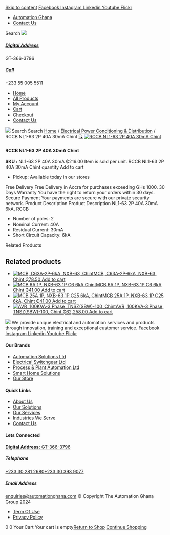 [Skip to content](https://store.automationghana.com/product/rccb-nl1-63-2p-40a-30ma-chint/#content)
[ Facebook ](https://www.facebook.com/automationgh/) [ Instagram ](https://www.instagram.com/automationgh/) [ Linkedin ](https://www.linkedin.com/company/the-automation-ghana-limited/) [ Youtube ](https://www.youtube.com/channel/UCurrRDUSm5oIW39VXjn1u0w) [ Flickr ](https://www.flickr.com/photos/181794037@N07/)
  * [ Automation Ghana ](https://automationghana.com)
  * [ Contact Us ](https://store.automationghana.com/contact/)


Search
[ ![](https://store.automationghana.com/wp-content/uploads/2024/04/Website-TAGG-Logo-BLUE.png) ](https://store.automationghana.com/)
[ ](https://maps.app.goo.gl/m4xeaagWCNbLk4jM6)
#####  [ Digital Address ](https://maps.app.goo.gl/m4xeaagWCNbLk4jM6)
GT-366-3796 
[ ](tel:+233550055511)
#####  [ Call ](tel:+233550055511)
+233 55 005 5511 
  * [Home](https://store.automationghana.com/)
  * [All Products](https://store.automationghana.com/shop/)
  * [My Account](https://store.automationghana.com/my-account/)
  * [Cart](https://store.automationghana.com/cart/)
  * [Checkout](https://store.automationghana.com/checkout/)
  * [Contact Us](https://store.automationghana.com/contact/)


[![](https://store.automationghana.com/wp-content/uploads/2024/04/AutomationGhana_logo_white.png)](https://store.automationghana.com)
Search
Search
[Home](https://store.automationghana.com) / [Electrical Power Conditioning & Distribution](https://store.automationghana.com/product-category/electrical-power-distribution/) / RCCB NL1-63 2P 40A 30mA Chint
[🔍](https://store.automationghana.com/product/rccb-nl1-63-2p-40a-30ma-chint/)
[![RCCB NL1-63 2P 40A 30mA Chint](https://store.automationghana.com/wp-content/uploads/2019/11/BREAKER-4.jpg)](https://store.automationghana.com/wp-content/uploads/2019/11/BREAKER-4.jpg)
####  RCCB NL1-63 2P 40A 30mA Chint 
**SKU :** NL1-63 2P 40A 30mA 
₵216.00
Item is sold per unit.
RCCB NL1-63 2P 40A 30mA Chint quantity
Add to cart
  * Pickup: Available today in our stores


Free Delivery 
Free Delivery in Accra for purchases exceeding GHs 1000. 
30 Days Warranty 
You have the right to return your orders within 30 days. 
Secure Payment 
Your payments are secure with our private security network. 
Product Description
Product Description
NL1-63 2P 40A 30mA 6kA, RCCB 
  * Number of poles: 2
  * Nominal Current: 40A
  * Residual Current: 30mA
  * Short Circuit Capacity: 6kA


Related Products 
## Related products
  * [![MCB, C63A-2P-6kA, NXB-63, Chint](https://store.automationghana.com/wp-content/uploads/2020/04/NXB-63-C63-2P-300x300.jpg)MCB, C63A-2P-6kA, NXB-63, Chint ₵78.50 ](https://store.automationghana.com/product/mcb-nxb-63-2p-c63-6ka-chint/)
[Add to cart](https://store.automationghana.com/product/rccb-nl1-63-2p-40a-30ma-chint/?add-to-cart=1783)
  * [![MCB 6A 1P, NXB-63 1P C6 6kA Chint](https://store.automationghana.com/wp-content/uploads/2020/04/NXB-63-1P-C6-6KA-300x300.jpg)MCB 6A 1P, NXB-63 1P C6 6kA Chint ₵41.00 ](https://store.automationghana.com/product/mcb-nxb-63-1p-c6-6ka-chint/)
[Add to cart](https://store.automationghana.com/product/rccb-nl1-63-2p-40a-30ma-chint/?add-to-cart=1781)
  * [![MCB 25A 1P, NXB-63 1P C25 6kA, Chint](https://store.automationghana.com/wp-content/uploads/2020/04/NXB-63-C25-1P-300x300.jpg)MCB 25A 1P, NXB-63 1P C25 6kA, Chint ₵41.00 ](https://store.automationghana.com/product/mcb-nxb-63-1p-c25-6ka-chint/)
[Add to cart](https://store.automationghana.com/product/rccb-nl1-63-2p-40a-30ma-chint/?add-to-cart=1779)
  * [![AVR, 100KVA-3 Phase, TNSZ\(SBW\)-100, Chint](https://store.automationghana.com/wp-content/uploads/2020/04/TNSZSBW-75-300x300.jpg)AVR, 100KVA-3 Phase, TNSZ(SBW)-100, Chint ₵62,258.00 ](https://store.automationghana.com/product/avr-tnszsbw-100-chint/)
[Add to cart](https://store.automationghana.com/product/rccb-nl1-63-2p-40a-30ma-chint/?add-to-cart=1638)


![](https://store.automationghana.com/wp-content/uploads/2024/04/AutomationGhana_logo_white.png)
We provide unique electrical and automation services and products through innovation, training and exceptional customer service.
[ Facebook ](https://www.facebook.com/automationgh/) [ Instagram ](https://www.instagram.com/automationgh/) [ Linkedin ](https://www.linkedin.com/company/the-automation-ghana-limited/) [ Youtube ](https://www.youtube.com/channel/UCurrRDUSm5oIW39VXjn1u0w) [ Flickr ](https://www.flickr.com/photos/181794037@N07/)
#### Our Brands
  * [ Automation Solutions Ltd ](https://store.automationghana.com/product/rccb-nl1-63-2p-40a-30ma-chint/)
  * [ Electrical Switchgear Ltd ](https://store.automationghana.com/product/rccb-nl1-63-2p-40a-30ma-chint/)
  * [ Process & Plant Automation Ltd ](https://store.automationghana.com/product/rccb-nl1-63-2p-40a-30ma-chint/)
  * [ Smart Home Solutions ](https://store.automationghana.com/product/rccb-nl1-63-2p-40a-30ma-chint/)
  * [ Our Store ](https://store.automationghana.com/product/rccb-nl1-63-2p-40a-30ma-chint/)


#### Quick Links
  * [ About Us ](https://store.automationghana.com/product/rccb-nl1-63-2p-40a-30ma-chint/)
  * [ Our Solutions ](https://store.automationghana.com/product/rccb-nl1-63-2p-40a-30ma-chint/)
  * [ Our Services ](https://store.automationghana.com/product/rccb-nl1-63-2p-40a-30ma-chint/)
  * [ Industries We Serve ](https://store.automationghana.com/product/rccb-nl1-63-2p-40a-30ma-chint/)
  * [ Contact Us ](https://store.automationghana.com/product/rccb-nl1-63-2p-40a-30ma-chint/)


#### Lets Connected
[**Digital Address:** GT-366-3796](https://maps.app.goo.gl/m4xeaagWCNbLk4jM6)
#####  Telephone 
[ +233 30 281 2680](tel:+233302812680)[+233 30 393 9077](https://store.automationghana.com/product/rccb-nl1-63-2p-40a-30ma-chint/+233303939077)
#####  Email Address 
enquiries@automationghana.com 
© Copyright The Automation Ghana Group 2024
  * [ Term Of Use ](https://store.automationghana.com/product/rccb-nl1-63-2p-40a-30ma-chint/)
  * [ Privacy Policy ](https://store.automationghana.com/product/rccb-nl1-63-2p-40a-30ma-chint/)


0
0
Your Cart
Your cart is empty[Return to Shop](https://store.automationghana.com/shop/)
[Continue Shopping](https://store.automationghana.com/product/rccb-nl1-63-2p-40a-30ma-chint/)
